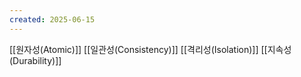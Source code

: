 ```yaml
---
created: 2025-06-15
---
```

[[원자성(Atomic)]]
[[일관성(Consistency)]]
[[격리성(Isolation)]]
[[지속성(Durability)]]
